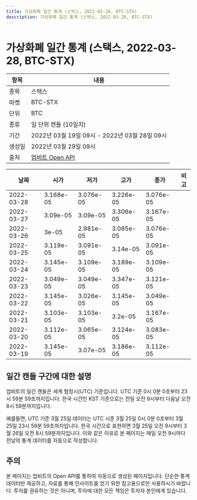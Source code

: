 ```yaml
---
title: 가상화폐 일간 통계 (스택스, 2022-03-28, BTC-STX)
description: 가상화폐 일간 통계 (스택스, 2022-03-28, BTC-STX)
---
```


가상화폐 일간 통계 (스택스, 2022-03-28, BTC-STX)
===

|항목|내용|
|--|--|
|종목|스택스|
|마켓|BTC-STX|
|단위|BTC|
|종류|일 단위 캔들 (10일치)|
|기간|2022년 03월 19일 09시 - 2022년 03월 28일 09시|
|생성일|2022년 03월 29일 09시|
|출처|[업비트 Open API](https://docs.upbit.com)|


|날짜|시가|저가|고가|종가|비고|
|--|--|--|--|--|--|
|2022-03-28|3.168e-05|3.076e-05|3.226e-05|3.076e-05|    |
|2022-03-27|3.09e-05|3.09e-05|3.306e-05|3.167e-05|    |
|2022-03-26|3e-05|2.981e-05|3.085e-05|3.076e-05|    |
|2022-03-25|3.119e-05|3.091e-05|3.14e-05|3.091e-05|    |
|2022-03-24|3.145e-05|3.109e-05|3.189e-05|3.109e-05|    |
|2022-03-23|3.049e-05|3.049e-05|3.347e-05|3.121e-05|    |
|2022-03-22|3.145e-05|3.026e-05|3.145e-05|3.049e-05|    |
|2022-03-21|3.103e-05|3.103e-05|3.2e-05|3.167e-05|    |
|2022-03-20|3.112e-05|3.065e-05|3.124e-05|3.083e-05|    |
|2022-03-19|3.145e-05|3.07e-05|3.186e-05|3.112e-05|    |


일간 캔들 구간에 대한 설명
---


업비트의 일간 캔들은 세계 협정시(UTC) 기준입니다. 
UTC 기준 0시 0분 0초부터 23시 59분 59초까지입니다. 
한국 시간인 KST 기준으로는 전일 오전 9시부터 다음날 오전 8시 59분까지입니다. 


예를들면, UTC 기준 3월 25일 데이터는 UTC 시준 3월 25일 0시 0분 0초부터 3월 25일 23시 59분 59초까지입니다. 
한국 시간으로 표현하면 3월 25일 오전 9시부터 3월 26일 오전 8시 59분까지입니다. 
이와 같은 이유로 본 페이지는 매일 오전 9시마다 전날의 통계 데이터를 자동으로 작성합니다. 


주의
---


본 페이지는 업비트의 Open API를 통하여 자동으로 생성된 페이지입니다. 
단순한 통계 데이터만 제공하고, 자료를 통해 인사이트를 얻기 위한 참고용으로만 사용하시기 바랍니다. 
투자를 권유하는 것은 아니며, 투자에 대한 모든 책임은 투자자 본인에게 있습니다. 
